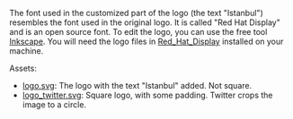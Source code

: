 The font used in the customized part of the logo (the text "Istanbul") resembles the font used in the original logo.
It is called "Red Hat Display" and is an open source font.
To edit the logo, you can use the free tool [Inkscape](https://inkscape.org/).
You will need the logo files in [Red_Hat_Display](vendor%2FRed_Hat_Display) installed on your machine.

Assets:
- [logo.svg](logo.svg): The logo with the text "Istanbul" added. Not square.
- [logo_twitter.svg](logo_twitter.svg): Square logo, with some padding. Twitter crops the image to a circle.
